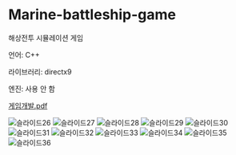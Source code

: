 # Marine-battleship-game
해상전투 시뮬레이션 게임

언어: C++

라이브러리: directx9

엔진: 사용 안 함

[게임개발.pdf](https://github.com/rkdgusdn/cpp_battleship_game/files/8954486/default.pdf)


![슬라이드26](https://user-images.githubusercontent.com/23547185/174945974-da321e32-2ab9-4772-b8a6-0c90679c7c0a.PNG)
![슬라이드27](https://user-images.githubusercontent.com/23547185/174945977-7a5b0917-129b-4fda-8290-e4ee36dd4803.PNG)
![슬라이드28](https://user-images.githubusercontent.com/23547185/174945978-36c08391-c0a2-4790-bf2c-94e133e50228.PNG)
![슬라이드29](https://user-images.githubusercontent.com/23547185/174945980-57ecec67-d21c-4e09-ad65-68b0f56af30f.PNG)
![슬라이드30](https://user-images.githubusercontent.com/23547185/174945983-33c1c470-3792-43a4-8a9b-088fd58108a6.PNG)
![슬라이드31](https://user-images.githubusercontent.com/23547185/174945984-fc81484b-5f40-43bb-aca6-1678356ed1a3.PNG)
![슬라이드32](https://user-images.githubusercontent.com/23547185/174945987-4eeb3cb9-796f-4a96-a51f-9b3c97b2a70b.PNG)
![슬라이드33](https://user-images.githubusercontent.com/23547185/174945988-ef4394bb-3a82-4e7b-9973-29f62f396edf.PNG)
![슬라이드34](https://user-images.githubusercontent.com/23547185/174945963-b7da5b38-5407-40cd-87e4-fdea015ea654.PNG)
![슬라이드35](https://user-images.githubusercontent.com/23547185/174945969-15b7abbc-40a1-4d81-a54f-f23914bfc649.PNG)
![슬라이드36](https://user-images.githubusercontent.com/23547185/174945971-865141cb-5ea0-4355-997e-eddc88418a20.PNG)
